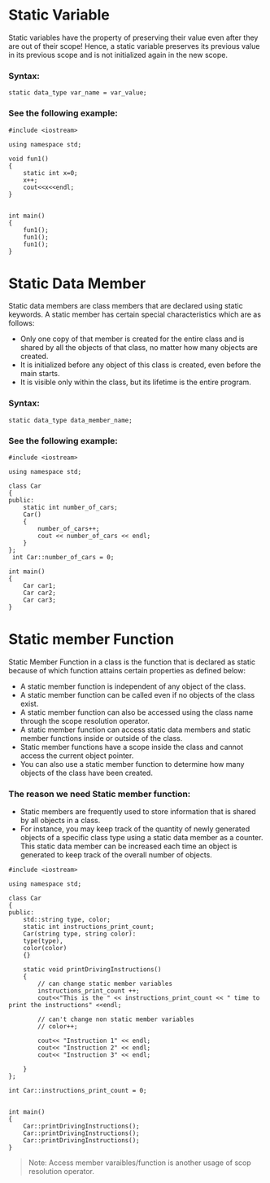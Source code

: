# Static Variable
Static variables have the property of preserving their value even after they are out of their scope! Hence, a static variable preserves its previous value in its previous scope and is not initialized again in the new scope. 

### Syntax:
```
static data_type var_name = var_value;
```

### See the following example:

```
#include <iostream>

using namespace std;

void fun1()
{
    static int x=0;
    x++;
    cout<<x<<endl;
}


int main()
{
    fun1();
    fun1();
    fun1();
}
```


# Static Data Member
Static data members are class members that are declared using static keywords. A static member has certain special characteristics which are as follows:

- Only one copy of that member is created for the entire class and is shared by all the objects of that class, no matter how many objects are created.
- It is initialized before any object of this class is created, even before the main starts.
- It is visible only within the class, but its lifetime is the entire program.

### Syntax:
```
static data_type data_member_name;
```

### See the following example:

```
#include <iostream>

using namespace std;

class Car
{
public:
    static int number_of_cars;
    Car()
    {
        number_of_cars++;
        cout << number_of_cars << endl;
    }
};
 int Car::number_of_cars = 0;

int main()
{
    Car car1;
    Car car2;
    Car car3;
}
```

# Static member Function
Static Member Function in a class is the function that is declared as static because of which function attains certain properties as defined below:

- A static member function is independent of any object of the class. 
- A static member function can be called even if no objects of the class exist.
- A static member function can also be accessed using the class name through the scope resolution operator.
- A static member function can access static data members and static member functions inside or outside of the class.
- Static member functions have a scope inside the class and cannot access the current object pointer.
- You can also use a static member function to determine how many objects of the class have been created.

### The reason we need Static member function:
- Static members are frequently used to store information that is shared by all objects in a class. 
- For instance, you may keep track of the quantity of newly generated objects of a specific class type using a static data member as a counter. This static data member can be increased each time an object is generated to keep track of the overall number of objects.

```
#include <iostream>

using namespace std;

class Car
{
public:
    std::string type, color;
    static int instructions_print_count;
    Car(string type, string color):
    type(type),
    color(color)
    {}

    static void printDrivingInstructions()
    {
        // can change static member variables
        instructions_print_count ++;
        cout<<"This is the " << instructions_print_count << " time to print the instructions" <<endl;
        
        // can't change non static member variables
        // color++;

        cout<< "Instruction 1" << endl;
        cout<< "Instruction 2" << endl;
        cout<< "Instruction 3" << endl;

    }
};

int Car::instructions_print_count = 0;


int main()
{
    Car::printDrivingInstructions();
    Car::printDrivingInstructions();
    Car::printDrivingInstructions();
}

```

> Note: Access member varaibles/function is another usage of scop resolution operator.